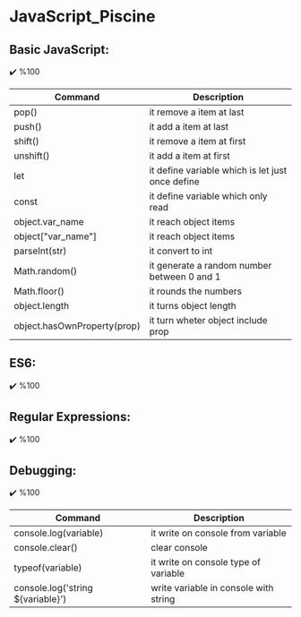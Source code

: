 # JavaScript_Piscine

## Basic JavaScript:
:heavy_check_mark: %100

| Command | Description |
| --- | --- |
| pop() | it remove a item at last |
| push() | it add a item at last |
| shift() | it remove a item at first |
| unshift() | it add a item at first |
| let | it define variable which is let just once define |
| const | it define variable which only read |
| object.var_name | it reach object items |
| object["var_name"] | it reach object items |
| parseInt(str) | it convert to int |
| Math.random() | it generate a random number between 0 and 1 |
| Math.floor() | it rounds the numbers|
| object.length | it turns object length |
| object.hasOwnProperty(prop) | it turn wheter object include prop |

## ES6:
:heavy_check_mark: %100

## Regular Expressions:
:heavy_check_mark: %100

## Debugging:
:heavy_check_mark: %100

| Command | Description |
| --- | --- |
| console.log(variable) | it write on console from variable |
| console.clear() | clear console |
| typeof(variable) | it write on console type of variable |
| console.log('string ${variable}') | write variable in console with string |

